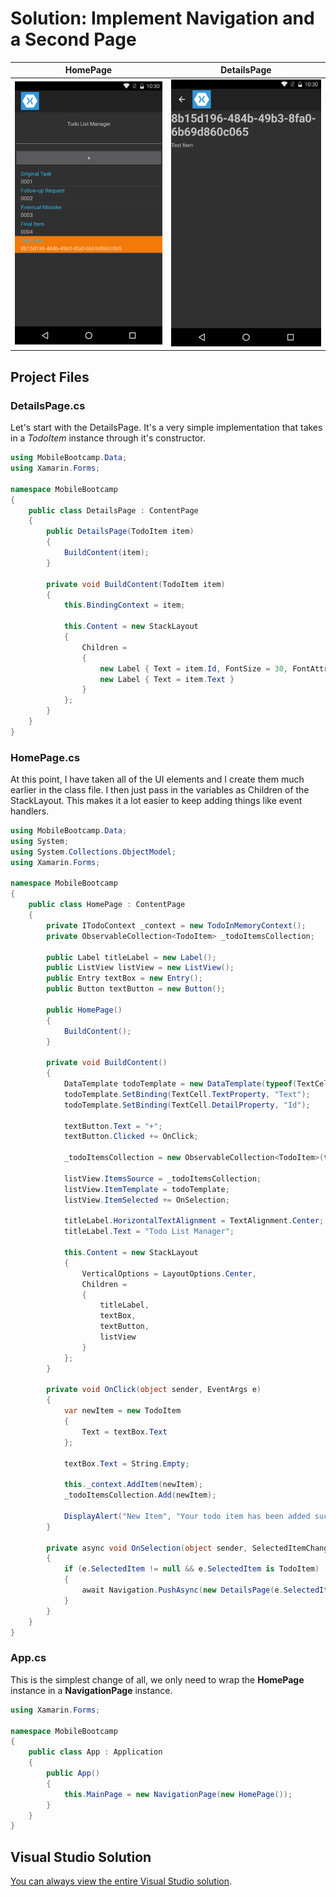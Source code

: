 # **Solution:** Implement Navigation and a Second Page

| HomePage | DetailsPage |
| --- | --- |
| ![Solution](../media/06-00_complete.png) | ![Solution](../media/06-01_complete.png) |

## Project Files

### DetailsPage.cs

Let's start with the DetailsPage. It's a very simple implementation that takes in a *TodoItem* instance through it's constructor.

```c#
using MobileBootcamp.Data;
using Xamarin.Forms;

namespace MobileBootcamp
{
    public class DetailsPage : ContentPage
    {
        public DetailsPage(TodoItem item)
        {
            BuildContent(item);
        }

        private void BuildContent(TodoItem item)
        {
            this.BindingContext = item;

            this.Content = new StackLayout
            {
                Children =
                {
                    new Label { Text = item.Id, FontSize = 30, FontAttributes = FontAttributes.Bold },
                    new Label { Text = item.Text }
                }
            };
        }
    }
}
```

### HomePage.cs

At this point, I have taken all of the UI elements and I create them much earlier in the class file. I then just pass in the variables as Children of the StackLayout. This makes it a lot easier to keep adding things like event handlers.

```c#
using MobileBootcamp.Data;
using System;
using System.Collections.ObjectModel;
using Xamarin.Forms;

namespace MobileBootcamp
{
    public class HomePage : ContentPage
    {
        private ITodoContext _context = new TodoInMemoryContext();
        private ObservableCollection<TodoItem> _todoItemsCollection;

        public Label titleLabel = new Label();
        public ListView listView = new ListView();
        public Entry textBox = new Entry();
        public Button textButton = new Button();

        public HomePage()
        {
            BuildContent();
        }

        private void BuildContent()
        {
            DataTemplate todoTemplate = new DataTemplate(typeof(TextCell));
            todoTemplate.SetBinding(TextCell.TextProperty, "Text");
            todoTemplate.SetBinding(TextCell.DetailProperty, "Id");

            textButton.Text = "+";
            textButton.Clicked += OnClick;

            _todoItemsCollection = new ObservableCollection<TodoItem>(this._context.GetItems());

            listView.ItemsSource = _todoItemsCollection;
            listView.ItemTemplate = todoTemplate;
            listView.ItemSelected += OnSelection;

            titleLabel.HorizontalTextAlignment = TextAlignment.Center;
            titleLabel.Text = "Todo List Manager";

            this.Content = new StackLayout
            {
                VerticalOptions = LayoutOptions.Center,
                Children =
                {
                    titleLabel,
                    textBox,
                    textButton,
                    listView
                }
            };
        }

        private void OnClick(object sender, EventArgs e)
        {
            var newItem = new TodoItem
            {
                Text = textBox.Text
            };

            textBox.Text = String.Empty;

            this._context.AddItem(newItem);
            _todoItemsCollection.Add(newItem);

            DisplayAlert("New Item", "Your todo item has been added successfully", "OK");
        }

        private async void OnSelection(object sender, SelectedItemChangedEventArgs e)
        {
            if (e.SelectedItem != null && e.SelectedItem is TodoItem)
            {
                await Navigation.PushAsync(new DetailsPage(e.SelectedItem as TodoItem));
            }
        }
    }
}
```

### App.cs

This is the simplest change of all, we only need to wrap the **HomePage** instance in a **NavigationPage** instance.

```c#
using Xamarin.Forms;

namespace MobileBootcamp
{
    public class App : Application
    {
        public App()
        {
            this.MainPage = new NavigationPage(new HomePage());
        }
    }
}
```

## Visual Studio Solution

[You can always view the entire Visual Studio solution](solution/).
